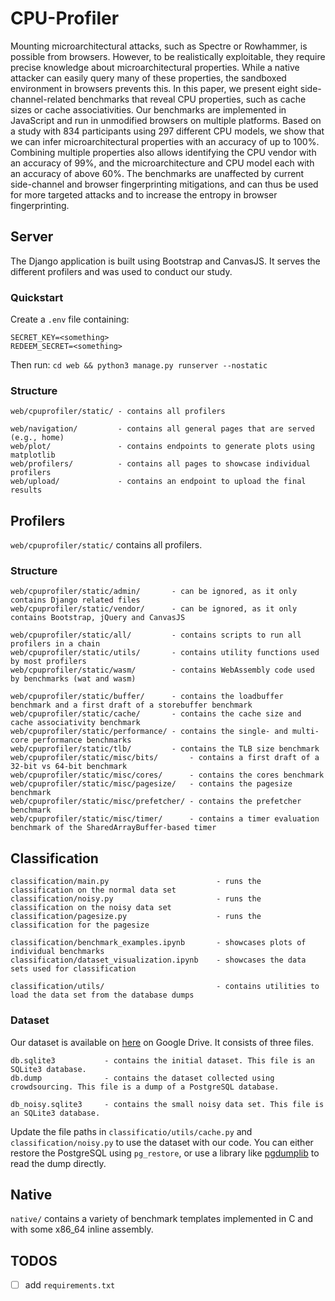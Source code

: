 # CPU-Profiler

Mounting microarchitectural attacks, such as Spectre or Rowhammer, is possible from browsers. However, to be realistically exploitable, they require precise knowledge about microarchitectural properties. While a native attacker can easily query many of these properties, the sandboxed environment in browsers prevents this. In this paper, we present eight side-channel-related benchmarks that reveal CPU properties, such as cache sizes or cache associativities. Our benchmarks are implemented in JavaScript and run in unmodified browsers on multiple platforms. Based on a study with 834 participants using 297 different CPU models, we show that we can infer microarchitectural properties with an accuracy of up to 100%. Combining multiple properties also allows identifying the CPU vendor with an accuracy of 99%, and the microarchitecture and CPU model each with an accuracy of above 60%. The benchmarks are unaffected by current side-channel and browser fingerprinting mitigations, and can thus be used for more targeted attacks and to increase the entropy in browser fingerprinting.

## Server

The Django application is built using Bootstrap and CanvasJS. It serves the different profilers and was used to conduct our study.

### Quickstart

Create a `.env` file containing:

```
SECRET_KEY=<something>
REDEEM_SECRET=<something>
```

Then run:
`cd web && python3 manage.py runserver --nostatic`

### Structure

```
web/cpuprofiler/static/ - contains all profilers

web/navigation/         - contains all general pages that are served (e.g., home)
web/plot/               - contains endpoints to generate plots using matplotlib
web/profilers/          - contains all pages to showcase individual profilers
web/upload/             - contains an endpoint to upload the final results
```

## Profilers

`web/cpuprofiler/static/` contains all profilers.

### Structure

```
web/cpuprofiler/static/admin/       - can be ignored, as it only contains Django related files
web/cpuprofiler/static/vendor/      - can be ignored, as it only contains Bootstrap, jQuery and CanvasJS

web/cpuprofiler/static/all/         - contains scripts to run all profilers in a chain
web/cpuprofiler/static/utils/       - contains utility functions used by most profilers
web/cpuprofiler/static/wasm/        - contains WebAssembly code used by benchmarks (wat and wasm)

web/cpuprofiler/static/buffer/      - contains the loadbuffer benchmark and a first draft of a storebuffer benchmark
web/cpuprofiler/static/cache/       - contains the cache size and cache associativity benchmark
web/cpuprofiler/static/performance/ - contains the single- and multi-core performance benchmarks
web/cpuprofiler/static/tlb/         - contains the TLB size benchmark
web/cpuprofiler/static/misc/bits/       - contains a first draft of a 32-bit vs 64-bit benchmark
web/cpuprofiler/static/misc/cores/      - contains the cores benchmark
web/cpuprofiler/static/misc/pagesize/   - contains the pagesize benchmark
web/cpuprofiler/static/misc/prefetcher/ - contains the prefetcher benchmark
web/cpuprofiler/static/misc/timer/      - contains a timer evaluation benchmark of the SharedArrayBuffer-based timer
```

## Classification

```
classification/main.py                        - runs the classification on the normal data set
classification/noisy.py                       - runs the classification on the noisy data set
classification/pagesize.py                    - runs the classification for the pagesize

classification/benchmark_examples.ipynb       - showcases plots of individual benchmarks
classification/dataset_visualization.ipynb    - showcases the data sets used for classification

classification/utils/                         - contains utilities to load the data set from the database dumps
```

### Dataset

Our dataset is available on [here](https://drive.google.com/drive/folders/1ZL6n-G5poQIYfab6CPDOs6zkK7I-wqEt?usp=sharing) on Google Drive.
It consists of three files.

```
db.sqlite3           - contains the initial dataset. This file is an SQLite3 database.
db.dump              - contains the dataset collected using crowdsourcing. This file is a dump of a PostgreSQL database.

db_noisy.sqlite3     - contains the small noisy data set. This file is an SQLite3 database.
```
Update the file paths in `classificatio/utils/cache.py` and `classification/noisy.py` to use the dataset with our code.
You can either restore the PostgreSQL using `pg_restore`, or use a library like [pgdumplib](https://pypi.org/project/pgdumplib/) to read the dump directly.

## Native

`native/` contains a variety of benchmark templates implemented in C and with some x86_64 inline assembly.

## TODOS

- [ ] add `requirements.txt`